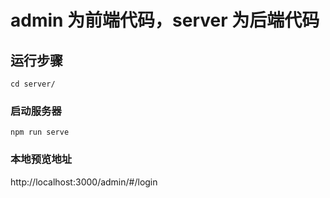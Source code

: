# admin 为前端代码，server 为后端代码

## 运行步骤

```
cd server/
```

### 启动服务器

```
npm run serve
```

### 本地预览地址

http://localhost:3000/admin/#/login
